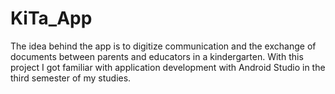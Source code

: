 # KiTa_App
The idea behind the app is to digitize communication and the exchange of documents between parents and educators in a kindergarten.
With this project I got familiar with application development with Android Studio in the third semester of my studies.
